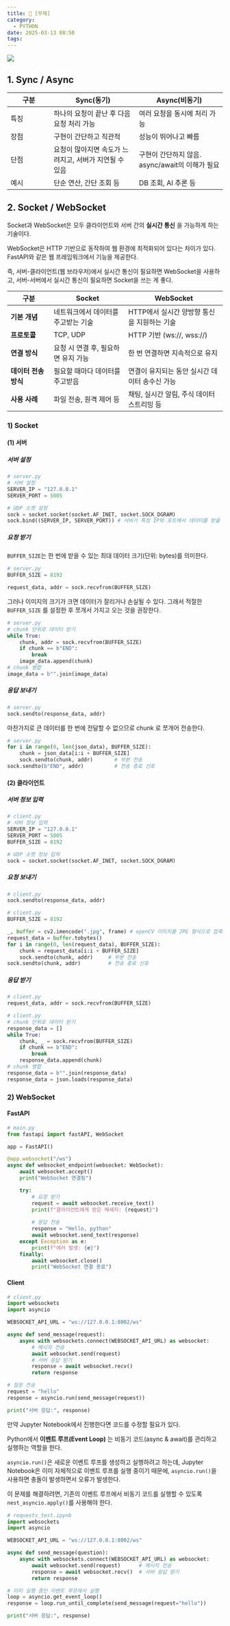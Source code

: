 ```yaml
---
title: 📄 [무제]
category:
  - PYTHON
date: 2025-03-13 08:50
tags:
---
```

![](https://www.dropbox.com/scl/fi/gcpzyxxk66ro3qeylc7h4/thumbnail_fastapi.png?rlkey=nes5rkrzls0w3ct79rqvnmy66&st=57dyseyn&dl=1)


## 1. Sync / Async


<table width="100%">
	<thead>
		<th width="20%">구분</th>
		<th>Sync(동기)</th>
		<th>Async(비동기)</th>
	</thead>
	<tbody>
		<tr>
			<td>특징</td>
			<td>하나의 요청이 끝난 후 다음 요청 처리 가능</td>
			<td>여러 요청을 동시에 처리 가능</td>
		</tr>
		<tr>
			<td>장점</td>
			<td>구현이 간단하고 직관적</td>
			<td>성능이 뛰어나고 빠름</td>
		</tr>
		<tr>
			<td>단점</td>
			<td>요청이 많아지면 속도가 느려지고, 서버가 지연될 수 있음</td>
			<td>구현이 간단하지 않음. async/await의 이해가 필요</td>
		</tr>
		<tr>
			<td>예시</td>
			<td>단순 연산, 간단 조회 등</td>
			<td>DB 조회, AI 추론 등</td>
		</tr>
	</tbody>
</table>


## 2. Socket / WebSocket

Socket과 WebSocket은 모두 클라이언트와 서버 간의 **실시간 통신** 을 가능하게 하는 기술이다.

WebSocket은 HTTP 기반으로 동작하여 웹 환경에 최적화되어 있다는 차이가 있다. FastAPI와 같은 웹 프레임워크에서 기능을 제공한다.

즉, 서버-클라이언트(웹 브라우저)에서 실시간 통신이 필요하면 WebSocket을 사용하고, 서버-서버에서 실시간 통신이 필요하면 Socket을 쓰는 게 좋다.


<table width="100%">
    <thead>
        <tr>
            <th width="20%">구분</th>
            <th>Socket</th>
            <th>WebSocket</th>
        </tr>
    </thead>
    <tbody>
        <tr>
            <td><b>기본 개념</b></td>
            <td>네트워크에서 데이터를 주고받는 기술</td>
            <td>HTTP에서 실시간 양방향 통신을 지원하는 기술</td>
        </tr>
        <tr>
            <td><b>프로토콜</b></td>
            <td>TCP, UDP</td>
            <td>HTTP 기반 (ws://, wss://)</td>
        </tr>
        <tr>
            <td><b>연결 방식</b></td>
            <td>요청 시 연결 후, 필요하면 유지 가능</td>
            <td>한 번 연결하면 지속적으로 유지</td>
        </tr>
        <tr>
            <td><b>데이터 전송 방식</b></td>
            <td>필요할 때마다 데이터를 주고받음</td>
            <td>연결이 유지되는 동안 실시간 데이터 송수신 가능</td>
        </tr>
        <tr>
            <td><b>사용 사례</b></td>
            <td>파일 전송, 원격 제어 등</td>
            <td>채팅, 실시간 알림, 주식 데이터 스트리밍 등</td>
        </tr>
    </tbody>
</table>

### 1) Socket 

#### (1) 서버

##### 서버 설정

```python
# server.py
# 서버 설정
SERVER_IP = "127.0.0.1"
SERVER_PORT = 5005

# UDP 소켓 설정
sock = socket.socket(socket.AF_INET, socket.SOCK_DGRAM)
sock.bind((SERVER_IP, SERVER_PORT)) # 서버가 특정 IP와 포트에서 데이터를 받을 준비
```

##### 요청 받기

`BUFFER_SIZE`는 한 번에 받을 수 있는 최대 데이터 크기(단위: bytes)를 의미한다.

```python
# server.py
BUFFER_SIZE = 8192

request_data, addr = sock.recvfrom(BUFFER_SIZE)
```

그러나 이미지의 크기가 크면 데이터가 잘리거나 손실될 수 있다. 그래서 적절한 `BUFFER_SIZE` 를 설정한 후 쪼개서 가지고 오는 것을 권장한다.

```python
# server.py
# chunk 단위로 데이터 받기
while True:
	chunk, addr = sock.recvfrom(BUFFER_SIZE)
	if chunk == b"END":
		break 
	image_data.append(chunk)
# chunk 병합
image_data = b"".join(image_data)
```

##### 응답 보내기

```python
# server.py 
sock.sendto(response_data, addr) 
```

마찬가지로 큰 데이터를 한 번에 전달할 수 없으므로 chunk 로 쪼개어 전송한다.

```python
# server.py
for i in range(0, len(json_data), BUFFER_SIZE):
	chunk = json_data[i:i + BUFFER_SIZE]
	sock.sendto(chunk, addr)       # 부분 전송
sock.sendto(b"END", addr)          # 전송 종료 신호
```

#### (2) 클라이언트

##### 서버 정보 입력

```python
# client.py
# 서버 정보 입력
SERVER_IP = "127.0.0.1"
SERVER_PORT = 5005
BUFFER_SIZE = 8192

# UDP 소켓 정보 입력
sock = socket.socket(socket.AF_INET, socket.SOCK_DGRAM)
```

##### 요청 보내기

```python
# client.py 
sock.sendto(response_data, addr) 
```

```python
# client.py
BUFFER_SIZE = 8192

_, buffer = cv2.imencode(".jpg", frame) # openCV 이미지를 JPG 형식으로 압축
request_data = buffer.tobytes()
for i in range(0, len(request_data), BUFFER_SIZE):
	chunk = request_data[i:i + BUFFER_SIZE]
	sock.sendto(chunk, addr)     # 부분 전송
sock.sendto(chunk, addr)         # 전송 종료 신호
```
##### 응답 받기

```python
# client.py
request_data, addr = sock.recvfrom(BUFFER_SIZE)
```

```python
# client.py
# chunk 단위로 데이터 받기
response_data = []
while True:
	chunk, _ = sock.recvfrom(BUFFER_SIZE)
	if chunk == b"END":
		break 
	response_data.append(chunk)
# chunk 병합
response_data = b"".join(response_data)
response_data = json.loads(response_data)
```

### 2) WebSocket

#### FastAPI 

```python
# main.py
from fastapi import fastAPI, WebSocket

app = FastAPI()

@app.websocket("/ws")
async def websocket_endpoint(websocket: WebSocket):
	await websocket.accept()
	print("WebSocket 연결됨")

	try:
		# 요청 받기
		request = await websocket.receive_text()
		print(f"클라이언트에게 받은 메세지: {request}")
		
		# 응답 전송
		response = "Hello, python"
		await websocket.send_text(response)
	except Exception as e:
		print(f"에러 발생: {e}")
	finally:
		await websocket.close()
		print("WebSocket 연결 종료")
```

#### Client

```python
# client.py
import websockets
import asyncio

WEBSOCKET_API_URL = "ws://127.0.0.1:8002/ws"

async def send_message(request):
    async with websockets.connect(WEBSOCKET_API_URL) as websocket:
        # 메시지 전송
        await websocket.send(request)  
        # 서버 응답 받기
        response = await websocket.recv()  
        return response

# 질문 전송
request = "hello" 
response = asyncio.run(send_message(request))

print("서버 응답:", response)
```

만약 Jupyter Notebook에서 진행한다면 코드를 수정할 필요가 있다.

Python에서 **이벤트 루프(Event Loop)** 는 비동기 코드(async & await)를 관리하고 실행하는 역할을 한다.

`asyncio.run()`은 새로운 이벤트 루프를 생성하고 실행하려고 하는데, Jupyter Notebook은 이미 자체적으로 이벤트 루프를 실행 중이기 때문에, `asyncio.run()`을 사용하면 충돌이 발생하면서 오류가 발생한다.

이 문제를 해결하려면, 기존의 이벤트 루프에서 비동기 코드를 실행할 수 있도록 `nest_asyncio.apply()`를 사용해야 한다.

```python
# requests_test.ipynb
import websockets
import asyncio

WEBSOCKET_API_URL = "ws://127.0.0.1:8002/ws"

async def send_message(question):
    async with websockets.connect(WEBSOCKET_API_URL) as websocket:
        await websocket.send(request)      # 메시지 전송
        response = await websocket.recv()  # 서버 응답 받기
        return response

# 이미 실행 중인 이벤트 루프에서 실행
loop = asyncio.get_event_loop()
response = loop.run_until_complete(send_message(request="hello"))

print("서버 응답:", response)
```


